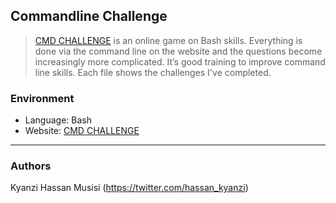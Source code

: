 ## Commandline Challenge
> [CMD CHALLENGE](https://cmdchallenge.com/) is an online game on Bash skills.
> Everything is done via the command line
> on the website and the questions become increasingly more complicated. It’s
> good training to improve command line skills. Each file shows the challenges
> I've completed.

### Environment
* Language: Bash
* Website: [CMD CHALLENGE](https://cmdchallenge.com/)
---
### Authors
Kyanzi Hassan Musisi (https://twitter.com/hassan_kyanzi)
